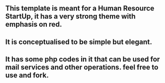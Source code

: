 ## This template is meant for a Human Resource StartUp, it has a very strong theme with emphasis on red. 

## It is conceptualised to be simple but elegant. 

## It has some php codes in it that can be used for mail services and other operations. feel free to use and fork.
